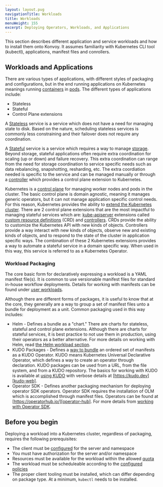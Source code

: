 ```yaml
---
layout: layout.pug
navigationTitle: Workloads
title: Workloads
menuWeight: 155
excerpt: Deploying Operators, Workloads, and Applications
---
```


<!-- markdownlint-disable MD004 MD007 MD025 MD030 -->

This section describes different application and service workloads and how to install them onto Konvoy. It assumes familiarity with Kubernetes CLI tool (kubectl), applications, manifest files and conrollers.

## Workloads and Applications

There are various types of applications, with different styles of packaging and configurations, but in the end running applications on Kubernetes meanings running [containers][containers] in [pods][pods]. The different types of applications include:

* Stateless
* Stateful
* Control Plane extensions

A [Stateless][stateless] service is a service which does not have a need for managing state to disk. Based on the nature, scheduling stateless services is commonly less constraining and their failover does not require any coordination.

A [Stateful][stateful] service is a service which requires a way to manage [storage][storage]. Beyond storage, stateful applications often require extra coordination for scaling (up or down) and failure recovery. This extra coordination can range from the need for storage coordination to service specific needs such as data rebalancing, snapshotting, resharding, etc. The extra coordiation needed is specific to the service and can be managed manually or through a [controller][controller] which provides a control plane extension to Kubernetes.

Kubernetes is a [control plane][control-plane] for managing worker nodes and pods in the cluster. The basic control plane is domain agnostic, meaning it manages generic operators, but it can not manage application specific control needs. For this reason, Kubernetes provides the ability to [extend the Kubernetes cluster][extend-kubernetes]. There are 2 control plane extensions that are the most impactful to managing stateful services which are: [kube-apiserver][kube-apiserver] extensions called [custom resource definitions][crds] (CRD) and [controllers][controller]. CRDs provide the ability to customize the Kubernetes API with new kinds of objects. Controllers provide a way interact with new kinds of objects, observe new and existing kinds of objects, and to respond to the state of the cluster in application specific ways. The combination of these 2 Kubernetes extensions provides a way to automate a stateful service in a domain specific way. When used in this way, this service is referred to as a Kubernetes Operator.

### Workload Packaging

The core basic form for declaratively expressing a workload is a YAML manifest file(s). It is common to use versionable manifest files for standard in-house workflow deployments. Details for working with manifests can be found under [user workloads](user-workloads).

Although there are different forms of packages, it is useful to know that at the core, they generally are a way to group a set of manifest files unto a bundle for deployment as a unit. Common packaging used in this way includes:

- Helm - Defines a bundle as a "chart." There are charts for stateless, stateful and control plane extensions. Although there are charts for stateful services, it is best practice to not use them in production, using their operators as a better alternative. For more details on working with Helm, read [the Helm workload section][helm].
- KUDO Packages - Defines a [way to bundle][kudo-package] an ordered set of manifests as a KUDO Operator. KUDO means Kubernetes Universal Declarative Operator, which defines a way to create an operator through declaration. KUDO packages can be used from a URL, from the file system, and from a KUDO repository. The basics for working with KUDO is available at [using KUDO][kudo] with verbose details at [https://kudo.dev][kudo-web].
- Operator SDK - Defines another packaging mechanism for deploying operator SDK operators. Operator SDK requires the installation of OLM which is accomplished through manifest files. Operators can be found at [https://operatorhub.io/][operator-hub]. For more details from [working with Operator SDK][operator-sdk].

## Before you begin
Deploying a workload into a Kubernetes cluster, regardless of packaging, requires the following prerequisites:

- The client must be [configured][configured] for the server and namespace
- You must have authorization for the server and/or namespace
- Resources must be available for the workload within the allowed [quota][quota]
- The workload must be scheduleable according to the [configured policies][schedulable]
- The proper client tooling must be installed, which can differ depending on package type. At a minimum, `kubectl` needs to be installed.

[configured]: https://kubernetes.io/docs/concepts/configuration/organize-cluster-access-kubeconfig/
[containers]: https://kubernetes.io/docs/concepts/containers/
[control-plane]: https://kubernetes.io/docs/concepts/overview/components/#:~:text=A%20Kubernetes%20cluster%20consists%20of,set%20of%20machines%20called%20nodes.&text=The%20worker%20node(s)%20host,the%20Pods%20in%20the%20cluster
[controller]: https://kubernetes.io/docs/concepts/architecture/controller/
[crds]: https://kubernetes.io/docs/concepts/extend-kubernetes/api-extension/custom-resources/
[extend-kubernetes]: https://kubernetes.io/docs/concepts/extend-kubernetes/extend-cluster/
[kube-apiserver]: https://kubernetes.io/docs/reference/command-line-tools-reference/kube-apiserver/
[kudo]: operators/kudo
[kudo-package]: https://kudo.dev/docs/developing-operators/getting-started.html#package-structure
[kudo-web]: https://kudo.dev
[helm]: helm/
[operator-hub]: https://operatorhub.io/
[operator-sdk]: operators/operator-sdk
[pods]: https://kubernetes.io/docs/concepts/workloads/pods/
[quota]: https://kubernetes.io/docs/concepts/policy/resource-quotas/
[schedulable]: https://kubernetes.io/docs/concepts/scheduling-eviction/
[stateful]: https://kubernetes.io/docs/tasks/run-application/run-replicated-stateful-application/
[stateless]: https://kubernetes.io/docs/tasks/run-application/run-stateless-application-deployment/
[storage]: ../storage
[user-workloads]: user-workloads
